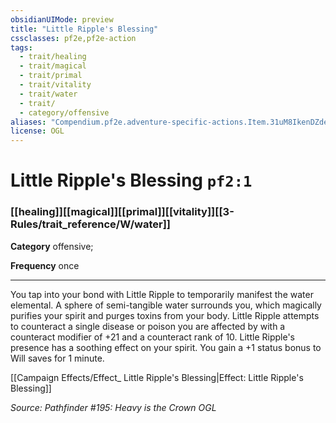 ```yaml
---
obsidianUIMode: preview
title: "Little Ripple's Blessing"
cssclasses: pf2e,pf2e-action
tags:
  - trait/healing
  - trait/magical
  - trait/primal
  - trait/vitality
  - trait/water
  - trait/
  - category/offensive
aliases: "Compendium.pf2e.adventure-specific-actions.Item.31uM8IkenDZdeid6"
license: OGL
---
```

# Little Ripple's Blessing `pf2:1`

### [[healing]][[magical]][[primal]][[vitality]][[3-Rules/trait_reference/W/water]]

**Category** offensive; 




**Frequency** once

* * *

You tap into your bond with Little Ripple to temporarily manifest the water elemental. A sphere of semi-tangible water surrounds you, which magically purifies your spirit and purges toxins from your body. Little Ripple attempts to counteract a single disease or poison you are affected by with a counteract modifier of +21 and a counteract rank of 10. Little Ripple's presence has a soothing effect on your spirit. You gain a +1 status bonus to Will saves for 1 minute.

[[Campaign Effects/Effect_ Little Ripple's Blessing|Effect: Little Ripple's Blessing]]

*Source: Pathfinder #195: Heavy is the Crown*
*OGL*